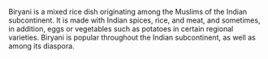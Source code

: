 Biryani is a mixed rice dish originating among the Muslims of the Indian subcontinent. It is made with Indian spices, rice, and meat, and sometimes, in addition, eggs or vegetables such as potatoes in certain regional varieties. Biryani is popular throughout the Indian subcontinent, as well as among its diaspora. 